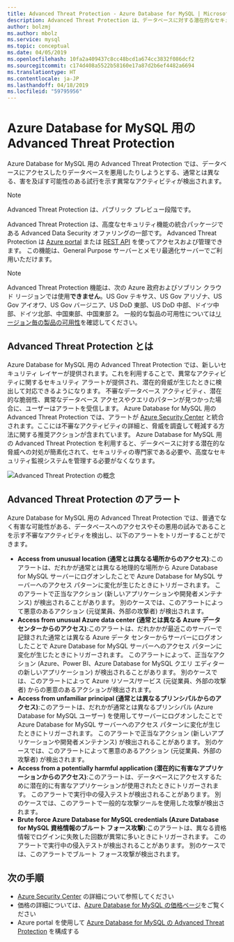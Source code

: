 ```yaml
---
title: Advanced Threat Protection - Azure Database for MySQL | Microsoft Docs
description: Advanced Threat Protection は、データベースに対する潜在的なセキュリティ脅威を示す異常なデータベース アクティビティを検出します。
author: bolzmj
ms.author: mbolz
ms.service: mysql
ms.topic: conceptual
ms.date: 04/05/2019
ms.openlocfilehash: 10fa2a409437c8cc48bcd1a674cc3832f086dcf2
ms.sourcegitcommit: c174d408a5522b58160e17a87d2b6ef4482a6694
ms.translationtype: HT
ms.contentlocale: ja-JP
ms.lasthandoff: 04/18/2019
ms.locfileid: "59795956"
---
```

# <a name="azure-database-for-mysql-advanced-threat-protection"></a>Azure Database for MySQL 用の Advanced Threat Protection

Azure Database for MySQL 用の Advanced Threat Protection では、データベースにアクセスしたりデータベースを悪用したりしようとする、通常とは異なる、害を及ぼす可能性のある試行を示す異常なアクティビティが検出されます。

> [!NOTE]
> Advanced Threat Protection は、パブリック プレビュー段階です。

Advanced Threat Protection は、高度なセキュリティ機能の統合パッケージである Advanced Data Security オファリングの一部です。 Advanced Threat Protection は [Azure portal](https://portal.azure.com) または [REST API](/rest/api/mysql/serversecurityalertpolicies) を使ってアクセスおよび管理できます。 この機能は、General Purpose サーバーとメモリ最適化サーバーでご利用いただけます。

> [!NOTE]
> Advanced Threat Protection 機能は、次の Azure 政府およびソブリン クラウド リージョンでは使用**できません**。US Gov テキサス、US Gov アリゾナ、US Gov アイオワ、US Gov バージニア、US DoD 東部、US DoD 中部、ドイツ中部、ドイツ北部、中国東部、中国東部 2。 一般的な製品の可用性については[リージョン毎の製品の可用性](https://azure.microsoft.com/global-infrastructure/services/)を確認してください。


## <a name="what-is-advanced-threat-protection"></a>Advanced Threat Protection とは

Azure Database for MySQL 用の Advanced Threat Protection では、新しいセキュリティ レイヤーが提供されます。これを利用することで、異常なアクティビティに関するセキュリティ アラートが提供され、潜在的脅威が生じたときに検出して対応できるようになります。 不審なデータベース アクティビティ、潜在的な脆弱性、異常なデータベース アクセスやクエリのパターンが見つかった場合に、ユーザーはアラートを受信します。 Azure Database for MySQL 用の Advanced Threat Protection では、アラートが [Azure Security Center](https://azure.microsoft.com/services/security-center/) と統合されます。ここには不審なアクティビティの詳細と、脅威を調査して軽減する方法に関する推奨アクションが含まれています。 Azure Database for MySQL 用の Advanced Threat Protection を利用すると、データベースに対する潜在的な脅威への対処が簡素化されて、セキュリティの専門家である必要や、高度なセキュリティ監視システムを管理する必要がなくなります。 

![Advanced Threat Protection の概念](media/concepts-data-access-and-security-threat-protection/advanced-threat-protection-concept.png)

## <a name="advanced-threat-protection-alerts"></a>Advanced Threat Protection のアラート 
Azure Database for MySQL 用の Advanced Threat Protection では、普通でなく有害な可能性がある、データベースへのアクセスやその悪用の試みであることを示す不審なアクティビティを検出し、以下のアラートをトリガーすることができます。
- **Access from unusual location (通常とは異なる場所からのアクセス)**:このアラートは、だれかが通常とは異なる地理的な場所から Azure Database for MySQL サーバーにログオンしたことで Azure Database for MySQL サーバーへのアクセス パターンに変化が生じたときにトリガーされます。 このアラートで正当なアクション (新しいアプリケーションや開発者メンテナンス) が検出されることがあります。 別のケースでは、このアラートによって悪意のあるアクション (元従業員、外部の攻撃者) が検出されます。
- **Access from unusual Azure data center (通常とは異なる Azure データ センターからのアクセス)**:このアラートは、だれかかが最近このサーバーで記録された通常とは異なる Azure データ センターからサーバーにログオンしたことで Azure Database for MySQL サーバーへのアクセス パターンに変化が生じたときにトリガーされます。 このアラートによって、正当なアクション (Azure、Power BI、Azure Database for MySQL クエリ エディターの新しいアプリケーション) が検出されることがあります。 別のケースでは、このアラートによって Azure リソース/サービス (元従業員、外部の攻撃者) からの悪意のあるアクションが検出されます。
- **Access from unfamiliar principal (通常とは異なるプリンシパルからのアクセス)**:このアラートは、だれかが通常とは異なるプリンシパル (Azure Database for MySQL ユーザー) を使用してサーバーにログオンしたことで Azure Database for MySQL サーバーへのアクセス パターンに変化が生じたときにトリガーされます。 このアラートで正当なアクション (新しいアプリケーションや開発者メンテナンス) が検出されることがあります。 別のケースでは、このアラートによって悪意のあるアクション (元従業員、外部の攻撃者) が検出されます。
- **Access from a potentially harmful application (潜在的に有害なアプリケーションからのアクセス)**:このアラートは、データベースにアクセスするために潜在的に有害なアプリケーションが使用されたときにトリガーされます。 このアラートで実行中の侵入テストが検出されることがあります。 別のケースでは、このアラートで一般的な攻撃ツールを使用した攻撃が検出されます。
- **Brute force Azure Database for MySQL credentials (Azure Database for MySQL 資格情報のブルート フォース攻撃)**:このアラートは、異なる資格情報でログインに失敗した回数が異常に多いときにトリガーされます。 このアラートで実行中の侵入テストが検出されることがあります。 別のケースでは、このアラートでブルート フォース攻撃が検出されます。

## <a name="next-steps"></a>次の手順

* [Azure Security Center](https://docs.microsoft.com/azure/security-center/security-center-intro) の詳細について参照してください
* 価格の詳細については、[Azure Database for MySQL の価格ページ](https://azure.microsoft.com/pricing/details/mysql/)をご覧ください 
* Azure portal を使用して [Azure Database for MySQL の Advanced Threat Protection](howto-database-threat-protection-portal.md) を構成する  
